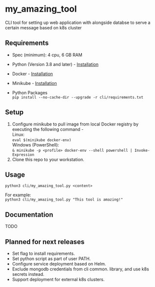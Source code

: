 # my_amazing_tool
CLI tool for setting up web application with alongside databse to serve a certain message based on k8s cluster

## Requirements
- Spec (minimum): 4 cpu, 6 GB RAM 
- Python (Version 3.8 and later) - [Installation](https://www.python.org/downloads)
- Docker - [Installation](https://docs.docker.com/engine/install)
- Minikube - [Installation](https://minikube.sigs.k8s.io/docs/start)

- Python Packages <br />
  `pip install --no-cache-dir --upgrade -r cli/requirements.txt`

## Setup
1. Configure minikube to pull image from local Docker registry by executing the following command - <br />
Linux: <br />
`eval $(minikube docker-env)` <br />
Windows (PowerShell): <br />
`& minikube -p <profile> docker-env --shell powershell | Invoke-Expression`
2. Clone this repo to your workstation.


## Usage
`python3 cli/my_amazing_tool.py <content>`

For example: <br />
`python3 cli/my_amazing_tool.py "This tool is amazing!"`

## Documentation
TODO

## Planned for next releases
 - Set flag to install requirements.
 - Set python script as part of user PATH.
 - Configure service deployment based on Helm.
 - Exclude mongodb credentials from cli common.
 library, and use k8s secrets instead.
 - Support deployment for external k8s clusters.
